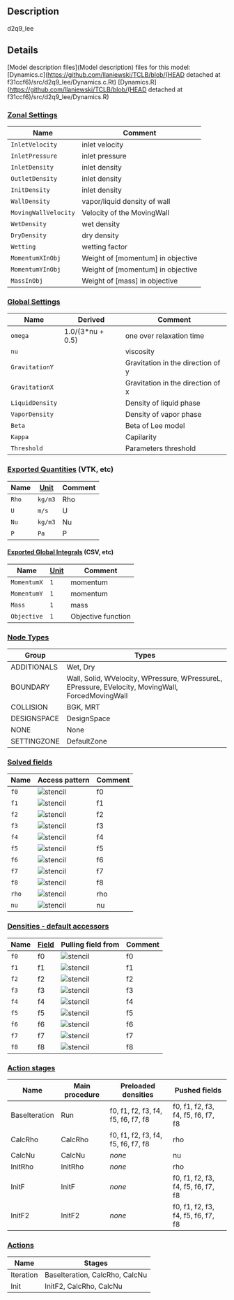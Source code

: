 

## Description
d2q9_lee

## Details
[Model description files](Model description) files for this model:
[Dynamics.c](https://github.com/llaniewski/TCLB/blob/(HEAD detached at f31ccf6)/src/d2q9_lee/Dynamics.c.Rt)
[Dynamics.R](https://github.com/llaniewski/TCLB/blob/(HEAD detached at f31ccf6)/src/d2q9_lee/Dynamics.R)

### [Zonal Settings](Settings)

| Name | Comment |
| --- | --- |
|`InletVelocity`|inlet velocity|
|`InletPressure`|inlet pressure|
|`InletDensity`|inlet density|
|`OutletDensity`|inlet density|
|`InitDensity`|inlet density|
|`WallDensity`|vapor/liquid density of wall|
|`MovingWallVelocity`|Velocity of the MovingWall|
|`WetDensity`|wet density|
|`DryDensity`|dry density|
|`Wetting`|wetting factor|
|`MomentumXInObj`|Weight of [momentum] in objective|
|`MomentumYInObj`|Weight of [momentum] in objective|
|`MassInObj`|Weight of [mass] in objective|


### [Global Settings](Settings)

| Name | Derived | Comment |
| --- | --- | --- |
|`omega`|1.0/(3*nu + 0.5)|one over relaxation time|
|`nu`||viscosity|
|`GravitationY`||Gravitation in the direction of y|
|`GravitationX`||Gravitation in the direction of x|
|`LiquidDensity`||Density of liquid phase|
|`VaporDensity`||Density of vapor phase|
|`Beta`||Beta of Lee model|
|`Kappa`||Capilarity|
|`Threshold`||Parameters threshold|

### [Exported Quantities](Quantities) (VTK, etc)

| Name | [Unit](Units) | Comment |
| --- | --- | --- |
|`Rho`|`kg/m3`|Rho|
|`U`|`m/s`|U|
|`Nu`|`kg/m3`|Nu|
|`P`|`Pa`|P|

#### [Exported Global Integrals](Globals) (CSV, etc)

| Name | [Unit](Units) | Comment |
| --- | --- | --- |
|`MomentumX`|`1`|momentum|
|`MomentumY`|`1`|momentum|
|`Mass`|`1`|mass|
|`Objective`|`1`|Objective function|

### [Node Types](Node-Types)

| Group | Types |
| --- | --- |
|ADDITIONALS|Wet, Dry|
|BOUNDARY|Wall, Solid, WVelocity, WPressure, WPressureL, EPressure, EVelocity, MovingWall, ForcedMovingWall|
|COLLISION|BGK, MRT|
|DESIGNSPACE|DesignSpace|
|NONE|None|
|SETTINGZONE|DefaultZone|

### [Solved fields](Fields)

| Name | Access pattern | Comment |
| --- | --- | --- |
|`f0`|![stencil](/images/st_a2p0p0p0p0p0p0.png)|f0|
|`f1`|![stencil](/images/st_a2n1p0p0n1p0p0.png)|f1|
|`f2`|![stencil](/images/st_a2p0n1p0p0n1p0.png)|f2|
|`f3`|![stencil](/images/st_a2p1p0p0p1p0p0.png)|f3|
|`f4`|![stencil](/images/st_a2p0p1p0p0p1p0.png)|f4|
|`f5`|![stencil](/images/st_a2n1n1p0n1n1p0.png)|f5|
|`f6`|![stencil](/images/st_a2p1n1p0p1n1p0.png)|f6|
|`f7`|![stencil](/images/st_a2p1p1p0p1p1p0.png)|f7|
|`f8`|![stencil](/images/st_a2n1p1p0n1p1p0.png)|f8|
|`rho`|![stencil](/images/st_a2n2n2p0p2p2p0.png)|rho|
|`nu`|![stencil](/images/st_a2n2n2p0p2p2p0.png)|nu|

### [Densities - default accessors](Densities)

| Name | [Field](Fields) | Pulling field from | Comment |
| --- | --- | --- | --- |
|`f0`|f0|![stencil](/images/st_a2p0p0p0p0p0p0.png)|f0|
|`f1`|f1|![stencil](/images/st_a2p1p0p0p1p0p0.png)|f1|
|`f2`|f2|![stencil](/images/st_a2p0p1p0p0p1p0.png)|f2|
|`f3`|f3|![stencil](/images/st_a2n1p0p0n1p0p0.png)|f3|
|`f4`|f4|![stencil](/images/st_a2p0n1p0p0n1p0.png)|f4|
|`f5`|f5|![stencil](/images/st_a2p1p1p0p1p1p0.png)|f5|
|`f6`|f6|![stencil](/images/st_a2n1p1p0n1p1p0.png)|f6|
|`f7`|f7|![stencil](/images/st_a2n1n1p0n1n1p0.png)|f7|
|`f8`|f8|![stencil](/images/st_a2p1n1p0p1n1p0.png)|f8|

### [Action stages](Stages)

| Name | Main procedure | Preloaded densities | Pushed fields |
| --- | --- | --- | --- |
|BaseIteration|Run|f0, f1, f2, f3, f4, f5, f6, f7, f8|f0, f1, f2, f3, f4, f5, f6, f7, f8|
|CalcRho|CalcRho|f0, f1, f2, f3, f4, f5, f6, f7, f8|rho|
|CalcNu|CalcNu|_none_|nu|
|InitRho|InitRho|_none_|rho|
|InitF|InitF|_none_|f0, f1, f2, f3, f4, f5, f6, f7, f8|
|InitF2|InitF2|_none_|f0, f1, f2, f3, f4, f5, f6, f7, f8|


### [Actions](Stages)

| Name | Stages |
| --- | --- |
|Iteration|BaseIteration, CalcRho, CalcNu|
|Init|InitF2, CalcRho, CalcNu|

